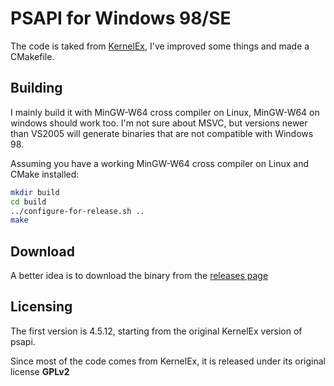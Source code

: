 # PSAPI for Windows 98/SE

The code is taked from [KernelEx](http://kernelex.sourceforge.net/),
I've improved some things and made a CMakefile.

## Building

I mainly build it with MinGW-W64 cross compiler on Linux, MinGW-W64 on windows should work too.
I'm not sure about MSVC, but versions newer than VS2005 will generate binaries that are not
compatible with Windows 98.

Assuming you have a working MinGW-W64 cross compiler on Linux and CMake installed:

```sh
mkdir build
cd build
../configure-for-release.sh ..
make
```

## Download

A better idea is to download the binary from the
[releases page](https://github.com/sherpya/psapi/releases)


## Licensing

The first version is 4.5.12, starting from the original KernelEx version of psapi.

Since most of the code comes from KernelEx, it is released under its original license **GPLv2**
